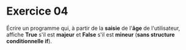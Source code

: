 # Exercice 04

Écrire un programme qui, à partir de la **saisie** de l'**âge** de l'utilisateur, affiche **True** s'il est **majeur** et **False** s'il est **mineur** (**sans structure conditionnelle if**).
